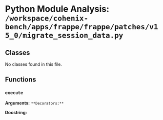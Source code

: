 # Python Module Analysis: `/workspace/cohenix-bench/apps/frappe/frappe/patches/v15_0/migrate_session_data.py`

## Classes

No classes found in this file.


## Functions

### `execute`
**Arguments:** ``
**Decorators:** ``

**Docstring:**
```

```

